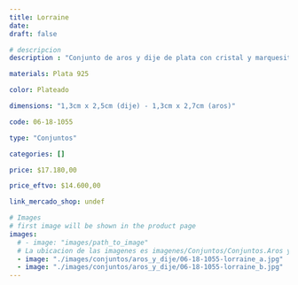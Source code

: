 ```yaml
---
title: Lorraine
date: 
draft: false

# descripcion
description : "Conjunto de aros y dije de plata con cristal y marquesita"

materials: Plata 925

color: Plateado

dimensions: "1,3cm x 2,5cm (dije) - 1,3cm x 2,7cm (aros)"

code: 06-18-1055

type: "Conjuntos"

categories: []

price: $17.180,00

price_eftvo: $14.600,00

link_mercado_shop: undef

# Images
# first image will be shown in the product page
images:
  # - image: "images/path_to_image"
  # La ubicacion de las imagenes es imagenes/Conjuntos/Conjuntos.Aros y Dije/06-18-1055-lorraine
  - image: "./images/conjuntos/aros_y_dije/06-18-1055-lorraine_a.jpg"
  - image: "./images/conjuntos/aros_y_dije/06-18-1055-lorraine_b.jpg"
---
```

